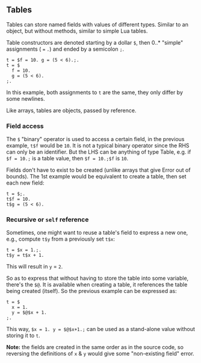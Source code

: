 ## Tables

Tables can store named fields with values of different types. Similar to an
object, but without methods, similar to simple Lua tables.

Table constructors are denoted starting by a dollar `$`, then 0..* "simple"
assignments (<Identifier> `=` <Expression> `.`) and ended by a semicolon `;`.

```
t = $f = 10. g = (5 < 6).;.
t = $
  f = 10.
  g = (5 < 6).
;.
```

In this example, both assignments to `t` are the same, they only differ by
some newlines.

Like arrays, tables are objects, passed by reference.

### Field access

The `$` "binary" operator is used to access a certain field, in the
previous example, `t$f` would be `10`. It is not a typical binary operator
since the RHS can only be an identifier. But the LHS can be anything of type
Table, e.g. if `$f = 10.;` is a table value, then `$f = 10.;$f` is `10`.

Fields don't have to exist to be created (unlike arrays that give Error out
of bounds). The 1st example would be equivalent to create a table, then set
each new field:

```
t = $;.
t$f = 10.
t$g = (5 < 6).
```

### Recursive or `self` reference

Sometimes, one might want to reuse a table's field to express a new one,
e.g., compute `t$y` from a previously set `t$x`:

```
t = $x = 1.;.
t$y = t$x + 1.
```

This will result in `y` = `2`.

So as to express that without having to store the table into some variable,
there's the `$@`. It is available when creating a table, it references the
table being created (itself). So the previous example can be expressed as:

```
t = $
  x = 1.
  y = $@$x + 1.
;.
```

This way, `$x = 1. y = $@$x+1.;` can be used as a stand-alone value without
storing it to `t`.

**Note:** the fields are created in the same order as in the source code, so
reversing the definitions of `x` & `y` would give some "non-existing field"
error.
